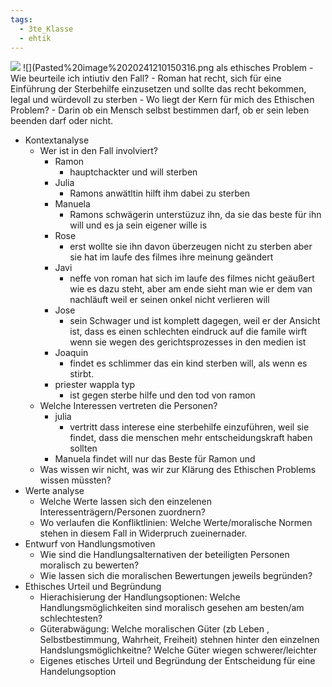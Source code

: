 ```yaml
---
tags:
  - 3te_Klasse
  - ehtik
---
```

![](Das%20Meer%20in%20mir%2010-12-2024-42.excalidraw.svg)
![](Pasted%20image%2020241210150316.png als ethisches Problem
	- Wie beurteile ich intiutiv den Fall?
		- Roman hat recht, sich für eine Einführung der Sterbehilfe einzusetzen und sollte das recht bekommen, legal und würdevoll zu sterben
	- Wo liegt der Kern für mich des Ethischen Problem?
		- Darin ob ein Mensch selbst bestimmen darf, ob er sein leben beenden darf oder nicht.
- Kontextanalyse
	- Wer ist in den Fall involviert?
		- Ramon
			- hauptchackter und will sterben
		- Julia
			- Ramons anwätltin hilft ihm dabei zu sterben
		- Manuela
			- Ramons schwägerin unterstüzuz ihn, da sie das beste für ihn will und es ja sein eigener wille is
		- Rose
			- erst wollte sie ihn davon überzeugen nicht zu sterben aber sie hat im laufe des filmes ihre meinung geändert
		- Javi
			- neffe von roman hat sich im laufe des filmes nicht geäußert wie es dazu steht, aber am ende sieht man wie er dem van nachläuft weil er seinen onkel nicht verlieren will
		- Jose
			- sein Schwager und ist komplett dagegen, weil er der Ansicht ist, dass es einen schlechten eindruck auf die famile wirft wenn sie wegen des gerichtsprozesses in den medien ist
		- Joaquin
			- findet es schlimmer das ein kind sterben will, als wenn es stirbt.
		- priester wappla typ
			- ist gegen sterbe hilfe und den tod von ramon
	- Welche Interessen vertreten die Personen?
		- julia
			- vertritt dass interese eine sterbehilfe einzuführen, weil sie findet, dass die menschen mehr entscheidungskraft haben sollten
		- Manuela findet will nur das Beste für Ramon und 
	- Was wissen wir nicht, was wir zur Klärung des Ethischen Problems wissen müssten?
- Werte analyse
	- Welche Werte lassen sich den einzelenen Interessenträgern/Personen zuordnern?
	- Wo verlaufen die Konfliktlinien: Welche Werte/moralische Normen stehen in diesem Fall in Widerpruch zueinernader.
- Entwurf von Handlungsmotiven
	- Wie sind die Handlungsalternativen der beteiligten Personen moralisch zu bewerten?
	- Wie lassen sich die moralischen Bewertungen jeweils begründen?
- Ethisches Urteil und Begründung
	- Hierachisierung der Handlungsoptionen: Welche Handlungsmöglichkeiten sind moralisch gesehen am besten/am schlechtesten?
	- Güterabwägung: Welche moralischen Güter (zb Leben , Selbstbestimmung, Wahrheit, Freiheit) stehnen hinter den einzelnen Handslungsmöglichkeitne? Welche Güter wiegen schwerer/leichter
	- Eigenes etisches Urteil und Begründung der Entscheidung für eine Handelungsoption